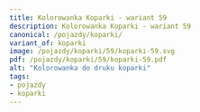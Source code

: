 ```yaml
---
title: Kolorowanka Koparki - wariant 59
description: Kolorowanka Koparki - wariant 59
canonical: /pojazdy/koparki/
variant_of: koparki
image: /pojazdy/koparki/59/koparki-59.svg
pdf: /pojazdy/koparki/59/koparki-59.pdf
alt: "Kolorowanka do druku koparki"
tags:
- pojazdy
- koparki
---
```

